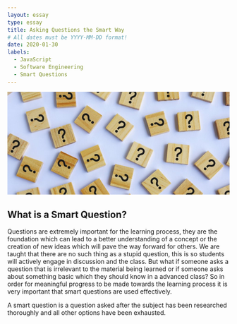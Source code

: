 ```yaml
---
layout: essay
type: essay
title: Asking Questions the Smart Way
# All dates must be YYYY-MM-DD format!
date: 2020-01-30
labels:
  - JavaScript
  - Software Engineering
  - Smart Questions
---
```


<img class="ui image" src="../images/questions.jpg">

## What is a Smart Question?

Questions are extremely important for the learning process, they are the foundation which can lead to a better understanding of a concept or the creation of new ideas which will pave the way forward for others. We are taught that there are no such thing as a stupid question, this is so students will actively engage in discussion and the class. But what if someone asks a question that is irrelevant to the material being learned or if someone asks about something basic which they should know in a advanced class? So in order for meaningful progress to be made towards the learning process it is very important that smart questions are used effectively. 

A smart question is a question asked after the subject has been researched thoroughly and all other options have been exhausted. 
